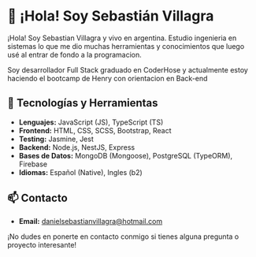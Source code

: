 # 👋 ¡Hola! Soy Sebastián Villagra

¡Hola! Soy Sebastian Villagra y vivo en argentina. Estudio ingenieria en sistemas lo que me dio muchas herramientas y conocimientos que luego usé al entrar de fondo a la programacion.

Soy desarrollador Full Stack graduado en CoderHose y actualmente estoy haciendo el bootcamp de Henry con orientacion en Back-end

## 🚀 Tecnologías y Herramientas

- **Lenguajes:** JavaScript (JS), TypeScript (TS)
- **Frontend:** HTML, CSS, SCSS, Bootstrap, React
- **Testing:** Jasmine, Jest
- **Backend:** Node.js, NestJS, Express
- **Bases de Datos:** MongoDB (Mongoose), PostgreSQL (TypeORM), Firebase
- **Idiomas:** Español (Native), Ingles (b2)

## 📫 Contacto

- **Email:** danielsebastianvillagra@hotmail.com

¡No dudes en ponerte en contacto conmigo si tienes alguna pregunta o proyecto interesante!
